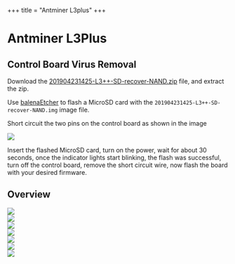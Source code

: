 +++
title = "Antminer L3plus"
+++

# Antminer L3Plus

## Control Board Virus Removal

Download the [201904231425-L3++-SD-recover-NAND.zip](/201904231425-L3++-SD-recover-NAND.zip) file, and extract the zip.

Use [balenaEtcher](https://www.balena.io/etcher) to flash a MicroSD card with the `201904231425-L3++-SD-recover-NAND.img` image file.

Short circuit the two pins on the control board as shown in the image

<img src="/Control-Board-Virus-Removal-Short-Circuit.png">

Insert the flashed MicroSD card, turn on the power, wait for about 30 seconds, once the indicator lights start blinking, the flash was successful, turn off the control board, remove the short circuit wire, now flash the board with your desired firmware.

## Overview

<img src="/Bitmain-Antminer-L3Plus-Overview-1.jpg">
<br>
<img src="/Bitmain-Antminer-L3Plus-Overview-2.jpg">
<br>
<img src="/Bitmain-Antminer-L3Plus-Overview-3.jpg">
<br>
<img src="/Bitmain-Antminer-L3Plus-Overview-4.jpg">
<br>
<img src="/Bitmain-Antminer-L3Plus-Overview-5.jpg">
<br>
<img src="/Bitmain-Antminer-L3Plus-Overview-6.jpg">
<br>
<img src="/Bitmain-Antminer-L3Plus-Overview-7.jpg">
